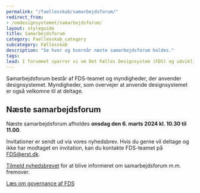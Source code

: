 ```yaml
---
permalink: "/faellesskab/samarbejdsforum/"
redirect_from:
- /omdesignsystemet/samarbejdsforum/
layout: styleguide
title: Samarbejdsforum
category: Faellesskab_category
subcategory: Fællesskab
description: "Se hvor og hvornår næste samarbejdsforum holdes."
tags:
lead: I forummet sparrer vi om Det Fælles Designsystem (FDS) og udviklingen fremadrettet.
---
```


Samarbejdsforum består af FDS-teamet og myndigheder, der anvender designsystemet. Myndigheder, som overvejer at anvende designsystemet er også velkomne til at deltage.

## Næste samarbejdsforum

Næste samarbejdsforum afholdes <strong>onsdag den 6. marts 2024 kl. 10.30 til 11.00</strong>.

Invitationer er sendt ud via vores nyhedsbrev. Hvis du gerne vil deltage og ikke har modtaget en invitation, kan du kontakte FDS-teamet på <a href="mailto:fds@erst.dk">FDS@erst.dk</a>.

<a href="/faellesskab/nyhedsmail/">Tilmeld nyhedsbrevet</a> for at blive informeret om samarbejdsforum m.m. fremover.

<a href="/faellesskab/governance/">Læs om governance af FDS</a>